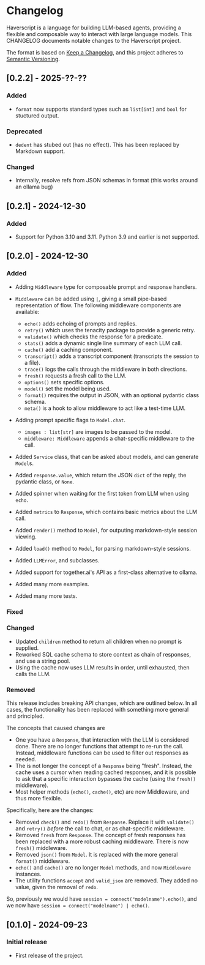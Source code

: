 # Changelog

Haverscript is a language for building LLM-based agents, providing a flexible
and composable way to interact with large language models. This CHANGELOG
documents notable changes to the Haverscript project.

The format is based on [Keep a Changelog](https://keepachangelog.com/en/1.0.0/),
and this project adheres to [Semantic Versioning](https://semver.org/spec/v2.0.0.html).

## [0.2.2] - 2025-??-??
### Added
- `format` now supports standard types such as `list[int]` and `bool` for stuctured output.
### Deprecated
- `dedent` has stubed out (has no effect). This has been replaced by Markdown support.
### Changed
- Internally, resolve refs from JSON schemas in format (this works around an ollama bug)

## [0.2.1] - 2024-12-30
### Added
- Support for Python 3.10 and 3.11. Python 3.9 and earlier is not supported.

## [0.2.0] - 2024-12-30
### Added
- Adding `Middleware` type for composable prompt and response handlers.
- `Middleware` can be added using `|`, giving a small pipe-based representation of flow.
  The following middleware components are available:

  - `echo()` adds echoing of prompts and replies.
  - `retry()` which uses the tenacity package to provide a generic retry.
  - `validate()` which checks the response for a predicate.
  - `stats()` adds a dynamic single line summary of each LLM call.
  - `cache()` add a caching component.
  - `transcript()` adds a transcript component (transcripts the session to a file).
  - `trace()` logs the calls through the middleware in both directions.
  - `fresh()` requests a fresh call to the LLM.
  - `options()` sets specific options.
  - `model()` set the model being used.
  - `format()` requires the output in JSON, with an optional pydantic class schema.
  - `meta()` is a hook to allow middleware to act like a test-time LLM.

- Adding prompt specific flags to `Model.chat`.
  - `images : list[str]` are images to be passed to the model.
  - `middleware: Middleware` appends a chat-specific middleware to the call.
- Added `Service` class, that can be asked about models, and can generate `Model`s.
- Added `response.value`, which return the JSON `dict` of the reply, the pydantic class, or `None`.
- Added spinner when waiting for the first token from LLM when using `echo`.
- Added `metrics` to `Response`, which contains basic metrics about the LLM call.
- Added `render()` method to `Model`, for outputing markdown-style session viewing.
- Added `load()` method to `Model`, for parsing markdown-style sessions.
- Added `LLMError`, and subclasses. 
- Added support for together.ai's API as a first-class alternative to ollama.
- Added many more examples.
- Added many more tests.
### Fixed
### Changed
- Updated `children` method to return all children when no prompt is supplied.
- Reworked SQL cache schema to store context as chain of responses, and use a
  string pool.
- Using the cache now uses LLM results in order, until exhausted, then calls the LLM.
### Removed
This release includes breaking API changes, which are outlined below. In all
cases, the functionality has been replaced with something more general and
principled.

The concepts that caused changes are
- One you have a `Response`, that interaction with the LLM is considered done.
  There are no longer functions that attempt to re-run the call. Instead, middleware
  functions can be used to filter out responses as needed.
- The is not longer the concept of a `Response` being "fresh". Instead, the
  cache uses a cursor when reading cached responses, and it is possible to ask 
  that a specific interaction bypasses the cache (using the `fresh()` middleware).
- Most helper methods (`echo()`, `cache()`, etc) are now Middleware, and thus
  more flexible.

Specifically, here are the changes:
- Removed `check()` and `redo()` from `Response`.
  Replace it with `validate()` and `retry()` *before* the call to chat,
  or as chat-specific middleware.
- Removed `fresh` from `Response`. The concept of fresh responses has been replaced
  with a more robust caching middleware. There is now `fresh()` middleware.
- Removed `json()` from `Model`. It is replaced with the more general
  `format()` middleware.
- `echo()` and `cache()` are no longer `Model` methods, and now `Middleware` instances.
- The utility functions `accept` and `valid_json` are removed.  They added no value,
  given the removal of `redo`.

So, previously we would have `session = connect("modelname").echo()`, and we now have
`session = connect("modelname") | echo()`.


## [0.1.0] - 2024-09-23
### Initial release
- First release of the project.
